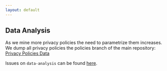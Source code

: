 ```yaml
---
layout: default
---
```


## Data Analysis

As we mine more privacy policies the need to parametrize them increases. We dump all privacy policies the policies branch of the main repository: [Privacy Policies Data](https://github.com/cliqz-oss/privacy-bot/tree/policies)


Issues on `data-analysis` can be found [here](https://github.com/cliqz-oss/privacy-bot/issues?q=is%3Aissue+is%3Aopen+label%3A%22data+analysis%22).